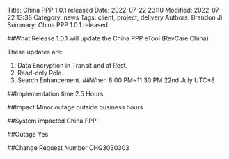 Title: China PPP 1.0.1 released
Date: 2022-07-22 23:10
Modified: 2022-07-22 13:38
Category: news
Tags: client, project, delivery
Authors: Brandon Ji
Summary: China PPP 1.0.1 released

##What
Release 1.0.1 will update the China PPP eTool (RevCare China) 

These updates are:
1. Data Encryption in Transit and at Rest.
2. Read-only Role.
3. Search Enhancement.
##When
8:00 PM~11:30 PM 22nd July UTC+8

##Implementation time
2.5 Hours
                                                                                                                                                                                                  
##Impact
Minor outage outside business hours

##System impacted
China PPP

##Outage
Yes
                                                                                                                                                                                                  
##Change Request Number 
CHG3030303
